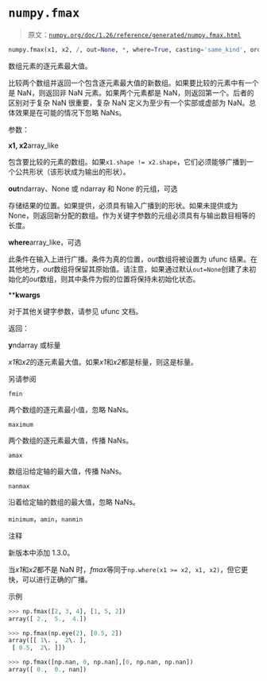 # `numpy.fmax`

> 原文：[`numpy.org/doc/1.26/reference/generated/numpy.fmax.html`](https://numpy.org/doc/1.26/reference/generated/numpy.fmax.html)

```py
numpy.fmax(x1, x2, /, out=None, *, where=True, casting='same_kind', order='K', dtype=None, subok=True[, signature, extobj]) = <ufunc 'fmax'>
```

数组元素的逐元素最大值。

比较两个数组并返回一个包含逐元素最大值的新数组。如果要比较的元素中有一个是 NaN，则返回非 NaN 元素。如果两个元素都是 NaN，则返回第一个。后者的区别对于复杂 NaN 很重要，复杂 NaN 定义为至少有一个实部或虚部为 NaN。总体效果是在可能的情况下忽略 NaNs。

参数：

**x1, x2**array_like

包含要比较的元素的数组。如果`x1.shape != x2.shape`，它们必须能够广播到一个公共形状（该形状成为输出的形状）。

**out**ndarray、None 或 ndarray 和 None 的元组，可选

存储结果的位置。如果提供，必须具有输入广播到的形状。如果未提供或为 None，则返回新分配的数组。作为关键字参数的元组必须具有与输出数目相等的长度。

**where**array_like，可选

此条件在输入上进行广播。条件为真的位置，*out*数组将被设置为 ufunc 结果。在其他地方，*out*数组将保留其原始值。请注意，如果通过默认`out=None`创建了未初始化的*out*数组，则其中条件为假的位置将保持未初始化状态。

****kwargs**

对于其他关键字参数，请参见 ufunc 文档。

返回：

**y**ndarray 或标量

*x1*和*x2*的逐元素最大值。如果*x1*和*x2*都是标量，则这是标量。

另请参阅

`fmin`

两个数组的逐元素最小值，忽略 NaNs。

`maximum`

两个数组的逐元素最大值，传播 NaNs。

`amax`

数组沿给定轴的最大值，传播 NaNs。

`nanmax`

沿着给定轴的数组的最大值，忽略 NaNs。

`minimum`，`amin`，`nanmin`

注释

新版本中添加 1.3.0。

当*x1*和*x2*都不是 NaN 时，*fmax*等同于`np.where(x1 >= x2, x1, x2)`，但它更快，可以进行正确的广播。

示例

```py
>>> np.fmax([2, 3, 4], [1, 5, 2])
array([ 2.,  5.,  4.]) 
```

```py
>>> np.fmax(np.eye(2), [0.5, 2])
array([[ 1\. ,  2\. ],
 [ 0.5,  2\. ]]) 
```

```py
>>> np.fmax([np.nan, 0, np.nan],[0, np.nan, np.nan])
array([ 0.,  0., nan]) 
```
